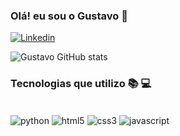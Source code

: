 ### Olá! eu sou o Gustavo 🤪

[![Linkedin](https://img.shields.io/badge/LinkedIn-0077B5?style=for-the-badge&logo=linkedin&logoColor=white)](https://www.linkedin.com/in/gustavo-bello-azevedo/)

![Gustavo GitHub stats](https://github-readme-stats.vercel.app/api?username=Bello015&show_icons=true&theme=radical)

### Tecnologias que utilizo 📚 💻 

<div style="display: inline_block"><br/>
   <img align="center" alt="python" src="https://img.shields.io/badge/Python-14354C?style=for-the-badge&logo=python&logoColor=white">
   <img align="center" alt="html5" src="https://img.shields.io/badge/HTML5-E34F26?style=for-the-badge&logo=html5&logoColor=white">
   <img align="center" alt="css3" src="https://img.shields.io/badge/CSS3-1572B6?style=for-the-badge&logo=css3&logoColor=white">
   <img align="center" alt="javascript" src="https://img.shields.io/badge/JavaScript-F7DF1E?style=for-the-badge&logo=javascript&logoColor=black">
</div>

